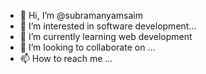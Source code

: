 - 👋 Hi, I’m @subramanyamsaim
- 👀 I’m interested in software development...
- 🌱 I’m currently learning web development
- 💞️ I’m looking to collaborate on ...
- 📫 How to reach me ...

<!---
subramanyamsaim/subramanyamsaim is a ✨ special ✨ repository because its `README.md` (this file) appears on your GitHub profile.
You can click the Preview link to take a look at your changes.
--->
